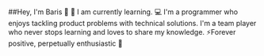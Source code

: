 ##Hey, I'm Baris 👋
🌱 I am currently learning.
💻 I'm a programmer who enjoys tackling product problems with technical solutions. I'm a team player who never stops learning and loves to share my knowledge.
⚡Forever positive, perpetually enthusiastic 🚀
